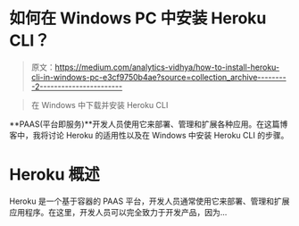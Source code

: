 # 如何在 Windows PC 中安装 Heroku CLI？

> 原文：<https://medium.com/analytics-vidhya/how-to-install-heroku-cli-in-windows-pc-e3cf9750b4ae?source=collection_archive---------2----------------------->

> 在 Windows 中下载并安装 Heroku CLI

**PAAS(平台即服务)**开发人员使用它来部署、管理和扩展各种应用。在这篇博客中，我将讨论 Heroku 的适用性以及在 Windows 中安装 Heroku CLI 的步骤。

# Heroku 概述

Heroku 是一个基于容器的 PAAS 平台，开发人员通常使用它来部署、管理和扩展应用程序。在这里，开发人员可以完全致力于开发产品，因为…